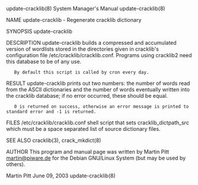 update-cracklib(8)                                                                       System Manager's Manual                                                                       update-cracklib(8)

NAME
       update-cracklib - Regenerate cracklib dictionary

SYNOPSIS
       update-cracklib

DESCRIPTION
       update-cracklib  builds  a  compressed and accumulated version of wordlists stored in the directories given in cracklib's configuration file /etc/cracklib/cracklib.conf. Programs using cracklib2
       need this database to be of any use.

       By default this script is called by cron every day.

RESULT
       update-cracklib prints out two numbers: the number of words read from the ASCII dictionaries and the number of words eventually written into the cracklib database; if no  error  occurred,  these
       should be equal.

       0 is returned on success, otherwise an error message is printed to standard error and -1 is returned.

FILES
       /etc/cracklib/cracklib.conf
              shell script that sets cracklib_dictpath_src which must be a space separated list of source dictionary files.

SEE ALSO
       cracklib(3), crack_mkdict(8)

AUTHOR
       This program and manual page was written by Martin Pitt <martin@piware.de> for the Debian GNU/Linux System (but may be used by others).

Martin Pitt                                                                                   June 09, 2003                                                                            update-cracklib(8)
